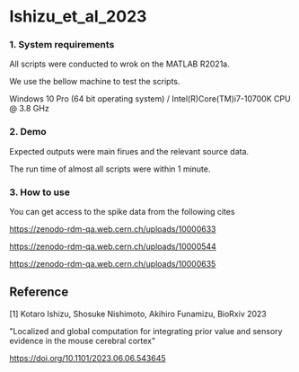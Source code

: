 # Ishizu_et_al_2023

### 1. System requirements
   
  All scripts were conducted to wrok on the MATLAB R2021a.

We use the bellow machine to test the scripts. 
  
Windows 10 Pro (64 bit operating system) / Intel(R)Core(TM)i7-10700K CPU @ 3.8 GHz

  

### 2. Demo

  Expected outputs were main firues and the relevant source data.

  The run time of almost all scripts were within 1 minute.  


### 3. How to use

  You can get access to the spike data from the following cites
  
  https://zenodo-rdm-qa.web.cern.ch/uploads/10000633
  
https://zenodo-rdm-qa.web.cern.ch/uploads/10000544


https://zenodo-rdm-qa.web.cern.ch/uploads/10000635 



## Reference

[1] Kotaro Ishizu, Shosuke Nishimoto, Akihiro Funamizu, BioRxiv 2023 

"Localized and global computation for integrating prior value and sensory evidence in the mouse cerebral cortex"

https://doi.org/10.1101/2023.06.06.543645
